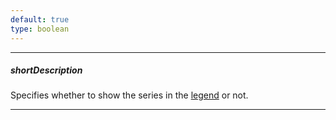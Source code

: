 ```yaml
---
default: true
type: boolean
---
```

---
##### shortDescription
Specifies whether to show the series in the [legend](/concepts/20%20Data%20Visualization/10%20Charts/10%20Chart%20Elements/120%20Legend.md '/Documentation/Guide/Data_Visualization/Charts/Chart_Elements/#Legend') or not.

---
